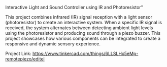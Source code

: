 Interactive Light and Sound Controller using IR and Photoresistor"

This project combines infrared (IR) signal reception with a light sensor (photoresistor) to create an interactive system. When a specific IR signal is received, the system alternates between detecting ambient light levels using the photoresistor and producing sound through a piezo buzzer. This project showcases how various components can be integrated to create a responsive and dynamic sensory experience.

Project Link: https://www.tinkercad.com/things/6LLSLHx5eMp-remotepiezo/editel